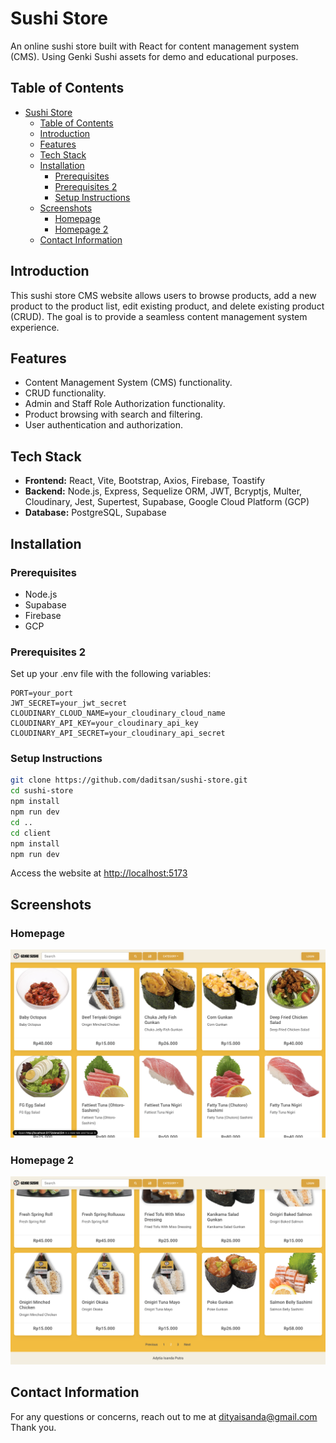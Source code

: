 # Sushi Store

An online sushi store built with React for content management system (CMS). Using Genki Sushi assets for demo and educational purposes.

## Table of Contents

- [Sushi Store](#sushi-store)
  - [Table of Contents](#table-of-contents)
  - [Introduction](#introduction)
  - [Features](#features)
  - [Tech Stack](#tech-stack)
  - [Installation](#installation)
    - [Prerequisites](#prerequisites)
    - [Prerequisites 2](#prerequisites-2)
    - [Setup Instructions](#setup-instructions)
  - [Screenshots](#screenshots)
    - [Homepage](#homepage)
    - [Homepage 2](#homepage-2)
  - [Contact Information](#contact-information)

## Introduction

This sushi store CMS website allows users to browse products, add a new product to the product list, edit existing product, and delete existing product (CRUD). The goal is to provide a seamless content management system experience.

## Features

- Content Management System (CMS) functionality.
- CRUD functionality.
- Admin and Staff Role Authorization functionality.
- Product browsing with search and filtering.
- User authentication and authorization.

## Tech Stack

- **Frontend:** React, Vite, Bootstrap, Axios, Firebase, Toastify
- **Backend:** Node.js, Express, Sequelize ORM, JWT, Bcryptjs, Multer, Cloudinary, Jest, Supertest, Supabase, Google Cloud Platform (GCP)
- **Database:** PostgreSQL, Supabase

## Installation

### Prerequisites

- Node.js
- Supabase
- Firebase
- GCP

### Prerequisites 2

Set up your .env file with the following variables:

```env
PORT=your_port
JWT_SECRET=your_jwt_secret
CLOUDINARY_CLOUD_NAME=your_cloudinary_cloud_name
CLOUDINARY_API_KEY=your_cloudinary_api_key
CLOUDINARY_API_SECRET=your_cloudinary_api_secret
```

### Setup Instructions

```bash
git clone https://github.com/daditsan/sushi-store.git
cd sushi-store
npm install
npm run dev
cd ..
cd client
npm install
npm run dev
```

Access the website at <http://localhost:5173>

## Screenshots

### Homepage

![Homepage](Homepage.png)

### Homepage 2

![Homepage 2](Homepage_2.png)

## Contact Information

For any questions or concerns, reach out to me at <dityaisanda@gmail.com>
Thank you.
